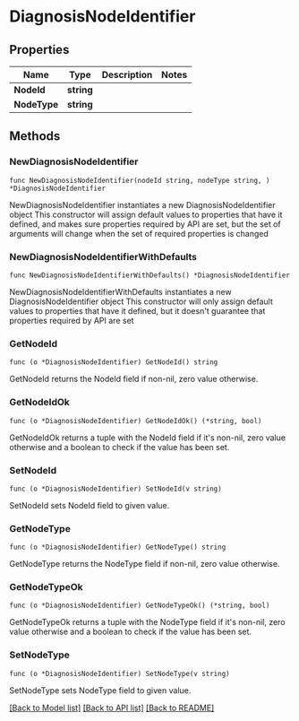 # DiagnosisNodeIdentifier

## Properties

Name | Type | Description | Notes
------------ | ------------- | ------------- | -------------
**NodeId** | **string** |  | 
**NodeType** | **string** |  | 

## Methods

### NewDiagnosisNodeIdentifier

`func NewDiagnosisNodeIdentifier(nodeId string, nodeType string, ) *DiagnosisNodeIdentifier`

NewDiagnosisNodeIdentifier instantiates a new DiagnosisNodeIdentifier object
This constructor will assign default values to properties that have it defined,
and makes sure properties required by API are set, but the set of arguments
will change when the set of required properties is changed

### NewDiagnosisNodeIdentifierWithDefaults

`func NewDiagnosisNodeIdentifierWithDefaults() *DiagnosisNodeIdentifier`

NewDiagnosisNodeIdentifierWithDefaults instantiates a new DiagnosisNodeIdentifier object
This constructor will only assign default values to properties that have it defined,
but it doesn't guarantee that properties required by API are set

### GetNodeId

`func (o *DiagnosisNodeIdentifier) GetNodeId() string`

GetNodeId returns the NodeId field if non-nil, zero value otherwise.

### GetNodeIdOk

`func (o *DiagnosisNodeIdentifier) GetNodeIdOk() (*string, bool)`

GetNodeIdOk returns a tuple with the NodeId field if it's non-nil, zero value otherwise
and a boolean to check if the value has been set.

### SetNodeId

`func (o *DiagnosisNodeIdentifier) SetNodeId(v string)`

SetNodeId sets NodeId field to given value.


### GetNodeType

`func (o *DiagnosisNodeIdentifier) GetNodeType() string`

GetNodeType returns the NodeType field if non-nil, zero value otherwise.

### GetNodeTypeOk

`func (o *DiagnosisNodeIdentifier) GetNodeTypeOk() (*string, bool)`

GetNodeTypeOk returns a tuple with the NodeType field if it's non-nil, zero value otherwise
and a boolean to check if the value has been set.

### SetNodeType

`func (o *DiagnosisNodeIdentifier) SetNodeType(v string)`

SetNodeType sets NodeType field to given value.



[[Back to Model list]](../README.md#documentation-for-models) [[Back to API list]](../README.md#documentation-for-api-endpoints) [[Back to README]](../README.md)


